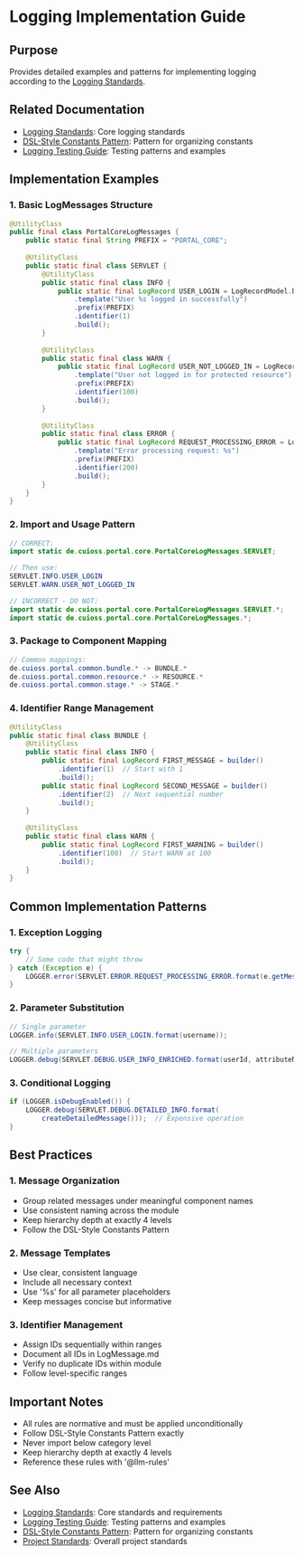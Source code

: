 # Logging Implementation Guide

## Purpose
Provides detailed examples and patterns for implementing logging according to the [Logging Standards](../core/standards/logging-standards.md).

## Related Documentation
- [Logging Standards](../core/standards/logging-standards.md): Core logging standards
- [DSL-Style Constants Pattern](./dsl-style-constants.md): Pattern for organizing constants
- [Logging Testing Guide](../testing/logging-testing.md): Testing patterns and examples

## Implementation Examples

### 1. Basic LogMessages Structure
```java
@UtilityClass
public final class PortalCoreLogMessages {
    public static final String PREFIX = "PORTAL_CORE";
    
    @UtilityClass
    public static final class SERVLET {
        @UtilityClass
        public static final class INFO {
            public static final LogRecord USER_LOGIN = LogRecordModel.builder()
                .template("User %s logged in successfully")
                .prefix(PREFIX)
                .identifier(1)
                .build();
        }
        
        @UtilityClass
        public static final class WARN {
            public static final LogRecord USER_NOT_LOGGED_IN = LogRecordModel.builder()
                .template("User not logged in for protected resource")
                .prefix(PREFIX)
                .identifier(100)
                .build();
        }
        
        @UtilityClass
        public static final class ERROR {
            public static final LogRecord REQUEST_PROCESSING_ERROR = LogRecordModel.builder()
                .template("Error processing request: %s")
                .prefix(PREFIX)
                .identifier(200)
                .build();
        }
    }
}
```

### 2. Import and Usage Pattern
```java
// CORRECT:
import static de.cuioss.portal.core.PortalCoreLogMessages.SERVLET;

// Then use:
SERVLET.INFO.USER_LOGIN
SERVLET.WARN.USER_NOT_LOGGED_IN

// INCORRECT - DO NOT:
import static de.cuioss.portal.core.PortalCoreLogMessages.SERVLET.*;
import static de.cuioss.portal.core.PortalCoreLogMessages.*;
```

### 3. Package to Component Mapping
```java
// Common mappings:
de.cuioss.portal.common.bundle.* -> BUNDLE.*
de.cuioss.portal.common.resource.* -> RESOURCE.*
de.cuioss.portal.common.stage.* -> STAGE.*
```

### 4. Identifier Range Management
```java
@UtilityClass
public static final class BUNDLE {
    @UtilityClass
    public static final class INFO {
        public static final LogRecord FIRST_MESSAGE = builder()
            .identifier(1)  // Start with 1
            .build();
        public static final LogRecord SECOND_MESSAGE = builder()
            .identifier(2)  // Next sequential number
            .build();
    }
    
    @UtilityClass
    public static final class WARN {
        public static final LogRecord FIRST_WARNING = builder()
            .identifier(100)  // Start WARN at 100
            .build();
    }
}
```

## Common Implementation Patterns

### 1. Exception Logging
```java
try {
    // Some code that might throw
} catch (Exception e) {
    LOGGER.error(SERVLET.ERROR.REQUEST_PROCESSING_ERROR.format(e.getMessage()), e);
}
```

### 2. Parameter Substitution
```java
// Single parameter
LOGGER.info(SERVLET.INFO.USER_LOGIN.format(username));

// Multiple parameters
LOGGER.debug(SERVLET.DEBUG.USER_INFO_ENRICHED.format(userId, attributeName));
```

### 3. Conditional Logging
```java
if (LOGGER.isDebugEnabled()) {
    LOGGER.debug(SERVLET.DEBUG.DETAILED_INFO.format(
        createDetailedMessage()));  // Expensive operation
}
```

## Best Practices

### 1. Message Organization
- Group related messages under meaningful component names
- Use consistent naming across the module
- Keep hierarchy depth at exactly 4 levels
- Follow the DSL-Style Constants Pattern

### 2. Message Templates
- Use clear, consistent language
- Include all necessary context
- Use '%s' for all parameter placeholders
- Keep messages concise but informative

### 3. Identifier Management
- Assign IDs sequentially within ranges
- Document all IDs in LogMessage.md
- Verify no duplicate IDs within module
- Follow level-specific ranges

## Important Notes
- All rules are normative and must be applied unconditionally
- Follow DSL-Style Constants Pattern exactly
- Never import below category level
- Keep hierarchy depth at exactly 4 levels
- Reference these rules with '@llm-rules'

## See Also
- [Logging Standards](../core/standards/logging-standards.md): Core standards and requirements
- [Logging Testing Guide](../testing/logging-testing.md): Testing patterns and examples
- [DSL-Style Constants Pattern](./dsl-style-constants.md): Pattern for organizing constants
- [Project Standards](../core/standards/project-standards.md): Overall project standards

